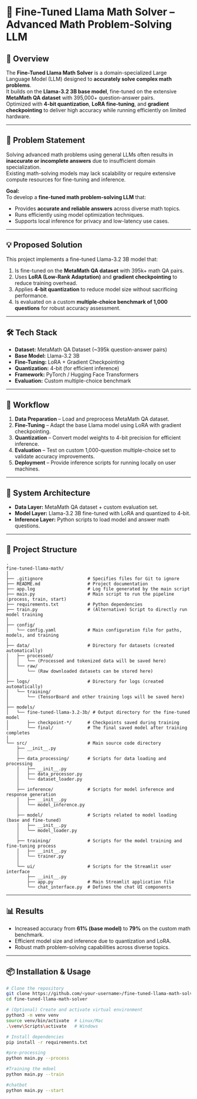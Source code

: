 # 🧮 Fine-Tuned Llama Math Solver – Advanced Math Problem-Solving LLM

## 📌 Overview  
The **Fine-Tuned Llama Math Solver** is a domain-specialized Large Language Model (LLM) designed to **accurately solve complex math problems**.  
It builds on the **Llama-3.2 3B base model**, fine-tuned on the extensive **MetaMath QA dataset** with 395,000+ question-answer pairs.  
Optimized with **4-bit quantization**, **LoRA fine-tuning**, and **gradient checkpointing** to deliver high accuracy while running efficiently on limited hardware.

---

## 🚀 Problem Statement  
Solving advanced math problems using general LLMs often results in **inaccurate or incomplete answers** due to insufficient domain specialization.  
Existing math-solving models may lack scalability or require extensive compute resources for fine-tuning and inference.

**Goal:**  
To develop a **fine-tuned math problem-solving LLM** that:  
- Provides **accurate and reliable answers** across diverse math topics.  
- Runs efficiently using model optimization techniques.  
- Supports local inference for privacy and low-latency use cases.

---

## 💡 Proposed Solution  
This project implements a fine-tuned Llama-3.2 3B model that:  
1. Is fine-tuned on the **MetaMath QA dataset** with 395k+ math QA pairs.  
2. Uses **LoRA (Low-Rank Adaptation)** and **gradient checkpointing** to reduce training overhead.  
3. Applies **4-bit quantization** to reduce model size without sacrificing performance.  
4. Is evaluated on a custom **multiple-choice benchmark of 1,000 questions** for robust accuracy assessment.

---

## 🛠 Tech Stack  
- **Dataset:** MetaMath QA Dataset (~395k question-answer pairs)  
- **Base Model:** Llama-3.2 3B  
- **Fine-Tuning:** LoRA + Gradient Checkpointing  
- **Quantization:** 4-bit (for efficient inference)  
- **Framework:** PyTorch / Hugging Face Transformers  
- **Evaluation:** Custom multiple-choice benchmark  

---

## 🔄 Workflow  
1. **Data Preparation** – Load and preprocess MetaMath QA dataset.  
2. **Fine-Tuning** – Adapt the base Llama model using LoRA with gradient checkpointing.  
3. **Quantization** – Convert model weights to 4-bit precision for efficient inference.  
4. **Evaluation** – Test on custom 1,000-question multiple-choice set to validate accuracy improvements.  
5. **Deployment** – Provide inference scripts for running locally on user machines.

---

## 📂 System Architecture  
- **Data Layer:** MetaMath QA dataset + custom evaluation set.  
- **Model Layer:** Llama-3.2 3B fine-tuned with LoRA and quantized to 4-bit.  
- **Inference Layer:** Python scripts to load model and answer math questions.  

---

## 📂 Project Structure
```
.
fine-tuned-llama-math/
│
├── .gitignore                 # Specifies files for Git to ignore
├── README.md                  # Project documentation
├── app.log                    # Log file generated by the main script
├── main.py                    # Main script to run the pipeline (process, train, start)
├── requirements.txt           # Python dependencies
├── train.py                   # (Alternative) Script to directly run model training
│
├── config/
│   └── config.yaml            # Main configuration file for paths, models, and training
│
├── data/                      # Directory for datasets (created automatically)
│   ├── processed/
│   │   └── (Processed and tokenized data will be saved here)
│   └── raw/
│       └── (Raw downloaded datasets can be stored here)
│
├── logs/                      # Directory for logs (created automatically)
│   └── training/
│       └── (TensorBoard and other training logs will be saved here)
│
├── models/
│   └── fine-tuned-llama-3.2-3b/ # Output directory for the fine-tuned model
│       ├── checkpoint-*/      # Checkpoints saved during training
│       └── final/             # The final saved model after training completes
│
└── src/                       # Main source code directory
    ├── __init__.py
    │
    ├── data_processing/       # Scripts for data loading and processing
    │   ├── __init__.py
    │   ├── data_processor.py
    │   └── dataset_loader.py
    │
    ├── inference/             # Scripts for model inference and response generation
    │   ├── __init__.py
    │   └── model_inference.py
    │
    ├── model/                 # Scripts related to model loading (base and fine-tuned)
    │   ├── __init__.py
    │   └── model_loader.py
    │
    ├── training/              # Scripts for the model training and fine-tuning process
    │   ├── __init__.py
    │   └── trainer.py
    │
    └── ui/                    # Scripts for the Streamlit user interface
        ├── __init__.py
        ├── app.py             # Main Streamlit application file
        └── chat_interface.py  # Defines the chat UI components
```

---


## 📊 Results  
- Increased accuracy from **61% (base model)** to **79%** on the custom math benchmark.  
- Efficient model size and inference due to quantization and LoRA.  
- Robust math problem-solving capabilities across diverse topics.

---



## 📦 Installation & Usage

```bash
# Clone the repository
git clone https://github.com/<your-username>/fine-tuned-llama-math-solver.git
cd fine-tuned-llama-math-solver

# (Optional) Create and activate virtual environment
python3 -m venv venv
source venv/bin/activate  # Linux/Mac
.\venv\Scripts\activate   # Windows

# Install dependencies
pip install -r requirements.txt

#pre-processing
python main.py --process

#Training the mdoel
python main.py --train

#chatbot
python main.py --start
